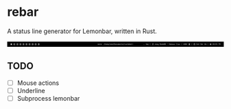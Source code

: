 # rebar

A status line generator for Lemonbar, written in Rust.

![](ex.png)

## TODO

- [ ] Mouse actions
- [ ] Underline
- [ ] Subprocess lemonbar
